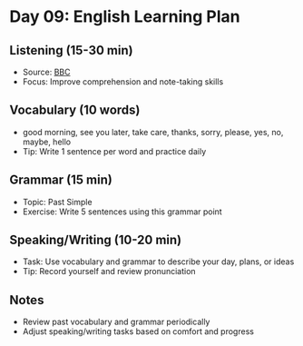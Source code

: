 # Day 09: English Learning Plan

## Listening (15-30 min)
- Source: [BBC](https://www.bbc.co.uk/learningenglish)
- Focus: Improve comprehension and note-taking skills

## Vocabulary (10 words)
- good morning, see you later, take care, thanks, sorry, please, yes, no, maybe, hello
- Tip: Write 1 sentence per word and practice daily

## Grammar (15 min)
- Topic: Past Simple
- Exercise: Write 5 sentences using this grammar point

## Speaking/Writing (10-20 min)
- Task: Use vocabulary and grammar to describe your day, plans, or ideas
- Tip: Record yourself and review pronunciation

## Notes
- Review past vocabulary and grammar periodically
- Adjust speaking/writing tasks based on comfort and progress

